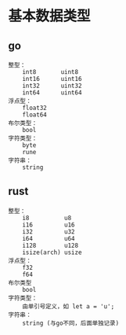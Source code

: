# 基本数据类型

## go
    整型：
        int8       uint8
        int16      uint16
        int32      uint32
        int64      uint64
    浮点型：
        float32
        float64
    布尔类型：
        bool
    字符类型：
        byte
        rune
    字符串：
        string
## rust
    整型：
        i8          u8
        i16         u16
        i32         u32
        i64         u64      
        i128        u128
        isize(arch) usize
    浮点型：
        f32
        f64
    布尔类型
        bool
    字符类型：
        由单引号定义，如 let a = 'u';
    字符串：
        string (与go不同，后面单独记录)